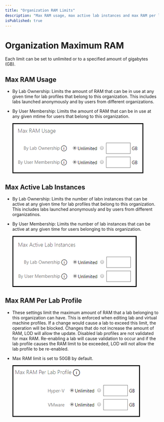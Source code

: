 ```yaml
---
title: "Organization RAM Limits"
description: "Max RAM usage, max active lab instances and max RAM per lab profile."
isPublished: true
---
```


# Organization Maximum RAM

Each limit can be set to unlimited or to a specified amount of gigabytes (GB).

## Max RAM Usage

- By Lab Ownership: Limits the amount of RAM that can be in use at any given time for lab profiles that belong to this organization. This includes labs launched anonymously and by users from different organizations. 

- By User Membership: Limits the amount of RAM that can be in use at any given mtime for users that belong to this organization. 

    ![](images/max-ram-usage.png)

## Max Active Lab Instances

- By Lab Ownership: Limits the number of labn instances that can be active at any given time for lab profiles that belong to this organization. This includes labs launched anonymously and by users from different organizatinos. 

- By User Membership: Limits the number of lab instances that can be active at any given time for users belonging to this organization.

    ![](images/max-lab-instances.png)

## Max RAM Per Lab Profile

- These settings limit the maximum amount of RAM that a lab belonging to this organization can have. This is enforced when editing lab and virtual machine profiles. If a change would cause a lab to exceed this limit, the operation will be blocked. Changes that do not increase the amount of RAM, LOD will allow the update. Disabled lab profiles are not validated for max RAM. Re-enabling a lab will cause validation to occur and if the lab profile causes the RAM limit to be exceeded, LOD will not allow the lab profile to be re-enabled.

- Max RAM limit is set to 50GB by default.

    ![](images/max-ram-per-lab-profile.png)
